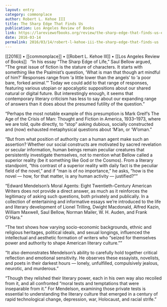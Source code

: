 ```yaml
---
layout: entry
category: commonplace
author: Robert L. Kehoe III
title: The Sharp Edge That Finds Us
publication: Los Angeles Review of Books
link: https://lareviewofbooks.org/review/the-sharp-edge-that-finds-us-edward-mendelsons-moral-agents-and-the-question-what-is-man/
date: 2016-03-14
permalink: 2016/03/14/robert-l-kehoe-iii-the-sharp-edge-that-finds-us
---
```


[[2016]] • [[commonplace]] • [[Robert L. Kehoe III]] • [[Los Angeles Review of Books]]
 
“In his essay “The Sharp Edge of Life,” Saul Bellow argued, “The great issue of fiction is the stature of characters. It starts with something like the Psalmist’s question, ‘What is man that though art mindful of him?’ Responses range from ‘a little lower than the angels’ to ‘a poor bare, forked animal.’” Today we could add to that range of responses, featuring various utopian or apocalyptic suppositions about our shared natural or digital future. But interestingly enough, it seems that contemporary literary criticism has less to say about our expanding range of answers than it does about the presumed futility of the question.”

“Perhaps the most notable example of this presumption is Mark Greif’s The Age of the Crisis of Man: Thought and Fiction in America, 1933­–1973, where we are told, quite directly, to “stop” asking dubious, socially constructed and (now) exhausted metaphysical questions about ‘M’an, or ‘W’oman.”

“But from what position of authority can a human agent make such an assertion? Whether our social constructs are motivated by sacred revelation or secular information, human beings remain peculiar creatures that persistently investigate themselves, not to mention what Bellow called a superior reality (be it something like God or the Cosmos). From a literary standpoint, “this contrast of a superior reality with daily fact is the peculiar field of the novel,” and if “man is of no importance,” he asks, “how is the novel — how, for that matter, is any human activity — justified?””

“Edward Mendelson’s Moral Agents: Eight Twentieth-Century American Writers does not provide a direct answer, as much as it reinforces the legitimacy of asking such questions, both privately and publically. In a collection of entertaining and informative essays we’re introduced to the life and literary development of Lionel Trilling, Dwight Macdonald, Alfred Kazin, William Maxwell, Saul Bellow, Norman Mailer, W. H. Auden, and Frank O'Hara.”

“The text shows how varying socio-economic backgrounds, ethnic and religious heritages, political ideals, and sexual longings, influenced the intellectual and aesthetic formation of writers who “seized for themselves power and authority to shape American literary culture.””

“It also demonstrates Mendelson’s ability to carefully hold together critical reflection and emotional sensitivity. He observes these essayists, novelists, and poets in their darkest hours — lonely, unfulfilled, compulsively jealous, neurotic, and murderous.”

“Though they relished their literary power, each in his own way also recoiled from it, and all confronted “moral tests and temptations that were inseparable from it.” For Mendelson, examining those private tests is essential to understanding the literary culture that emerged in a century of rapid technological change, depression, war, Holocaust, and racial strife.”
